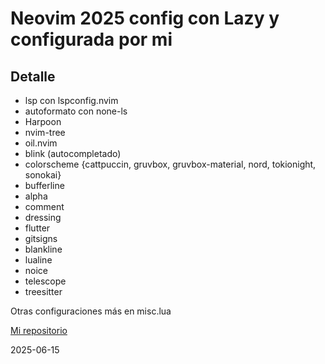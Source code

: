 # Neovim 2025 config con Lazy y configurada por mi

## Detalle

- lsp con lspconfig.nvim
- autoformato con none-ls
- Harpoon
- nvim-tree
- oil.nvim
- blink (autocompletado)
- colorscheme {cattpuccin, gruvbox, gruvbox-material, nord, tokionight, sonokai}
- bufferline
- alpha
- comment
- dressing
- flutter
- gitsigns
- blankline
- lualine
- noice
- telescope
- treesitter

Otras configuraciones más en misc.lua

[Mi repositorio](https://github.com/josehdez0203/nvim_lazy25)

2025-06-15
